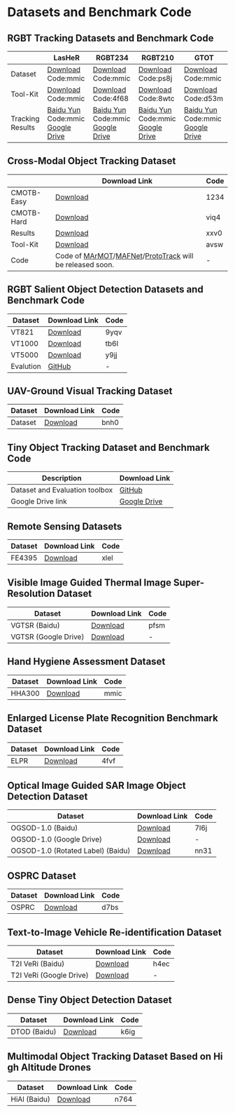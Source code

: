 # Datasets and Benchmark Code

## RGBT Tracking Datasets and Benchmark Code
|  | LasHeR | RGBT234 | RGBT210 | GTOT |
| --- | --- | --- | --- | --- |
| Dataset | [Download](https://pan.baidu.com/s/1b8Lm1plmLVY2dkI24wV6qg) Code:mmic | [Download](https://pan.baidu.com/s/1qicLsdFbZPf--d1rTijLrw) Code:mmic | [Download](https://pan.baidu.com/s/1FClmX0SH3WarcczkEQbmwA) Code:ps8j | [Download](https://pan.baidu.com/s/1sf49H1nZr7Aly4Ex0WqTfA) Code:mmic |
| Tool-Kit | [Download](https://pan.baidu.com/s/1SDohdsXcEkubF_pS_o43jw) Code:mmic | [Download](https://pan.baidu.com/s/1UksOGtD2yl6k8mtB-Wr39A) Code:4f68 | [Download](https://pan.baidu.com/s/1KHMlbhu5R29CJvundGL4Sw) Code:8wtc | [Download](https://pan.baidu.com/s/1iVVAXS4LZLvoQSGQnz7ROw) Code:d53m |
| Tracking Results | [Baidu Yun](https://pan.baidu.com/s/1P7_9EsIFvH7rXwLEIiDQGw) Code:mmic <br>[Google Drive](https://drive.google.com/drive/folders/1g0F0PR7W7IEByCZStpaQcqoCmzzoDHPh?usp=sharing)| [Baidu Yun](https://pan.baidu.com/s/1pnyf7FTFLL0fOenS5vkqGw) Code:mmic <br>[Google Drive](https://drive.google.com/drive/folders/17FsdlaK5W6fFiQ-YfYi40EXOCxNURvsQ?usp=sharing)| [Baidu Yun](https://pan.baidu.com/s/1c46jFGNCwrepAl-UI1YnpQ) Code:mmic <br>[Google Drive](https://drive.google.com/drive/folders/1qflOb9MzT_7Ww3tPXvX_hkUiI18Tq8YV?usp=sharing)| [Baidu Yun](https://pan.baidu.com/s/1V1WBeI0Kq3M6Rd_0L6B6iA) Code:mmic <br>[Google Drive](https://drive.google.com/drive/folders/1nHXbXDLlR7DIBth1vbOCzgVn-OSqL9ZV?usp=sharing)|

## Cross-Modal Object Tracking Dataset
| | Download Link | Code |
| --- | --- | --- |
| CMOTB-Easy | [Download](https://pan.baidu.com/s/1w5MkfbsH_Gt-of5zrL4c-A?pwd=1234#list/path=%2F) | 1234 |
| CMOTB-Hard | [Download](https://pan.baidu.com/s/1hFjmVGNoTKrpkHUqs5ziaA) | viq4 |
| Results | [Download](https://pan.baidu.com/s/17YPR9y3XfQpSONfXL_RHCQ) | xxv0 |
| Tool-Kit | [Download](https://pan.baidu.com/s/1GNnZV1i1ck0UcIno0SQTlQ) | avsw |
| Code | Code of [MArMOT](https://ojs.aaai.org/index.php/AAAI/article/view/20016)/[MAFNet](https://arxiv.org/pdf/2312.14446.pdf)/[ProtoTrack](https://arxiv.org/pdf/2312.14471.pdf) will be released soon. | - |

## RGBT Salient Object Detection Datasets and Benchmark Code
| Dataset | Download Link | Code |
| --- | --- | --- |
| VT821 | [Download](https://pan.baidu.com/s/1ksuUr3cr6_-fZAsSUp0n0w) | 9yqv |
| VT1000 | [Download](https://pan.baidu.com/s/1i7gfrHoaaRuateMXBxvmMw) | tb6l |
| VT5000 | [Download](https://pan.baidu.com/s/196S1GcnI56Vn6fLO3oXb5Q) | y9jj |
| Evalution | [GitHub](https://github.com/jiwei0921/Saliency-Evaluation-Toolbox) | - |

## UAV-Ground Visual Tracking Dataset
| Dataset | Download Link | Code |
| --- | --- | --- |
| Dataset | [Download](https://pan.baidu.com/s/1UjzbUHwebMFPkj0GNi0dbw?pwd=bnh0) | bnh0 |

## Tiny Object Tracking Dataset and Benchmark Code
| Description | Download Link |
| --- | --- |
| Dataset and Evaluation toolbox | [GitHub](https://github.com/ZYB0726/MKDNet) |
| Google Drive link | [Google Drive](https://drive.google.com/drive/folders/1dK05KfpIoVHQnOwuKEE3vnW8jPF9zdZf?usp=share_link) |

## Remote Sensing Datasets
| Dataset | Download Link | Code |
| --- | --- | --- |
| FE4395 | [Download](https://pan.baidu.com/s/1YZy8CZbtTHzAjtEqMnlnlA) | xlel |

## Visible Image Guided Thermal Image Super-Resolution Dataset
| Dataset | Download Link | Code |
| --- | --- | --- |
| VGTSR (Baidu) | [Download](https://pan.baidu.com/s/1eH9JoObOjuU3VFPT1yYHaw) | pfsm |
| VGTSR (Google Drive) | [Download](https://drive.google.com/drive/folders/19WLeBytRQ8IkE0Cf-s6Ejzcg9WJGBltE?usp=sharing) | - |

## Hand Hygiene Assessment Dataset
| Dataset | Download Link | Code |
| --- | --- | --- |
| HHA300 | [Download](https://pan.baidu.com/s/1fbHvs8kvkMulnVtVGFDl_A) | mmic |

## Enlarged License Plate Recognition Benchmark Dataset
| Dataset | Download Link | Code |
| --- | --- | --- |
| ELPR | [Download](https://pan.baidu.com/s/1-hhWfJaWtociFWcfR7pTrA) | 4fvf |

## Optical Image Guided SAR Image Object Detection Dataset
| Dataset | Download Link | Code |
| --- | --- | --- |
| OGSOD-1.0 (Baidu) | [Download](https://pan.baidu.com/s/1C5NxUWPQ9FVraeI1rvOx8A?pwd=7l6j) | 7l6j |
| OGSOD-1.0 (Google Drive) | [Download](https://drive.google.com/file/d/1CN_qOyMLY0aRqvvAhY6af76PobXwXNyf/view?usp=sharing) | - |
| OGSOD-1.0 (Rotated Label) (Baidu) | [Download](https://pan.baidu.com/s/1LJR63GcOnpVydYnq_DopcQ?pwd=nn31) | nn31 |

## OSPRC Dataset
| Dataset | Download Link | Code |
| --- | --- | --- |
| OSPRC | [Download](https://pan.baidu.com/s/1rLSx8NzewvQi9O9Bsw6Hzg?pwd=d7bs) | d7bs |

## Text-to-Image Vehicle Re-identification Dataset
| Dataset | Download Link | Code |
| --- | --- | --- |
| T2I VeRi (Baidu) | [Download](https://pan.baidu.com/s/1QVwHQw2S79LkC8dASD2Gvw) | h4ec |
| T2I VeRi (Google Drive) | [Download](https://drive.google.com/file/d/1tFmrQzTqltxMGPN71P4nSPs6Of23FGYV/view?usp=share_link) | - |

## Dense Tiny Object Detection Dataset
| Dataset | Download Link | Code |
| --- | --- | --- |
| DTOD (Baidu) | [Download](https://pan.baidu.com/s/1obbMwfgDDc_Pj9ehjsvnTg) | k6ig |

## Multimodal Object Tracking Dataset Based on High Altitude Drones
| Dataset | Download Link | Code |
| --- | --- | --- |
| HiAl (Baidu) | [Download](https://pan.baidu.com/s/1ZvdAstzQ9FCdGlPlBDUpJg) | n764 |
